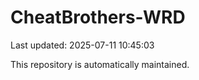# CheatBrothers-WRD

Last updated: 2025-07-11 10:45:03

This repository is automatically maintained.
